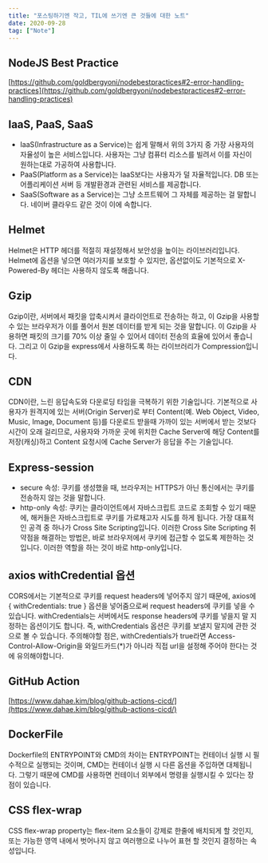 ```yaml
---
title: "포스팅하기엔 작고, TIL에 쓰기엔 큰 것들에 대한 노트"
date: 2020-09-28
tag: ["Note"]
---
```


## NodeJS Best Practice

[https://github.com/goldbergyoni/nodebestpractices#2-error-handling-practices](https://github.com/goldbergyoni/nodebestpractices#2-error-handling-practices)

## IaaS, PaaS, SaaS

- IaaS(Infrastructure as a Service)는 쉽게 말해서 위의 3가지 중 가장 사용자의 자율성이 높은 서비스입니다. 사용자는 그냥 컴퓨터 리소스를 빌려서 이를 자신이 원하는대로 가공하여 사용합니다.
- PaaS(Platform as a Service)는 IaaS보다는 사용자가 덜 자율적입니다. DB 또는 어플리케이션 서버 등 개발환경과 관련된 서비스를 제공합니다.
- SaaS(Software as a Service)는 그냥 소프트웨어 그 자체를 제공하는 걸 말합니다. 네이버 클라우드 같은 것이 이에 속합니다.

## Helmet

Helmet은 HTTP 헤더를 적절히 재설정해서 보안성을 높이는 라이브러리입니다. Helmet에 옵션을 넣으면 여러가지를 보호할 수 있지만, 옵션없이도 기본적으로 X-Powered-By 헤더는 사용하지 않도록 해줍니다.

## Gzip

Gzip이란, 서버에서 패킷을 압축시켜서 클라이언트로 전송하는 하고, 이 Gzip을 사용할 수 있는 브라우저가 이를 풀어서 원본 데이터를 받게 되는 것을 말합니다. 이 Gzip을 사용하면 패킷의 크기를 70% 이상 줄일 수 있어서 데이터 전송의 효율에 있어서 좋습니다. 그리고 이 Gzip을 express에서 사용하도록 하는 라이브러리가 Compression입니다.

## CDN

CDN이란, 느린 응답속도와 다운로딩 타임을 극복하기 위한 기술입니다. 기본적으로 사용자가 원격지에 있는 서버(Origin Server)로 부터 Content(예. Web Object, Video, Music, Image, Document 등)를 다운로드 받을때 가까이 있는 서버에서 받는 것보다 시간이 오래 걸리므로, 사용자와 가까운 곳에 위치한 Cache Server에 해당 Content를 저장(캐싱)하고 Content 요청시에 Cache Server가 응답을 주는 기술입니다.

## Express-session

- secure 속성: 쿠키를 생성했을 때, 브라우저는 HTTPS가 아닌 통신에서는 쿠키를 전송하지 않는 것을 말합니다.
- http-only 속성: 쿠키는 클라이언트에서 자바스크립트 코드로 조회할 수 있기 때문에, 해커들은 자바스크립트로 쿠키를 가로채고자 시도를 하게 됩니다. 가장 대표적인 공격 중 하나가 Cross Site Scripting입니다. 이러한 Cross Site Scripting 취약점을 해결하는 방법은, 바로 브라우저에서 쿠키에 접근할 수 없도록 제한하는 것입니다. 이러한 역할을 하는 것이 바로 http-only입니다.

## axios withCredential 옵션

CORS에서는 기본적으로 쿠키를 request headers에 넣어주지 않기 때문에, axios에 { withCredentials: true } 옵션을 넣어줌으로써 request headers에 쿠키를 넣을 수 있습니다. withCredentials는 서버에서도 response headers에 쿠키를 넣을지 말 지 정하는 옵션이기도 합니다. 즉, withCredentials 옵션은 쿠키를 보낼지 말지에 관한 것으로 볼 수 있습니다. 주의해야할 점은, withCredentials가 true라면 Access-Control-Allow-Origin을 와일드카드(*)가 아니라 직접 url을 설정해 주어야 한다는 것에 유의해야합니다.

## GitHub Action

[https://www.dahae.kim/blog/github-actions-cicd/](https://www.dahae.kim/blog/github-actions-cicd/)

## DockerFile

Dockerfile의 ENTRYPOINT와 CMD의 차이는 ENTRYPOINT는 컨테이너 실행 시 필수적으로 실행되는 것이며, CMD는 컨테이너 실행 시 다른 옵션을 주입하면 대체됩니다. 그렇기 때문에 CMD를 사용하면 컨테이너 외부에서 명령을 실행시킬 수 있다는 장점이 있습니다.

## CSS flex-wrap

CSS flex-wrap property는 flex-item 요소들이 강제로 한줄에 배치되게 할 것인지, 또는 가능한 영역 내에서 벗어나지 않고 여러행으로 나누어 표현 할 것인지 결정하는 속성입니다.

<!-- TODO: 07.29부터 작성 -->
